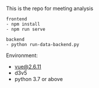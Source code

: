 This is the repo for meeting analysis

```
frontend
- npm install
- npm run serve
```

```
backend
- python run-data-backend.py
```


Environment:
- vue@2.6.11
- d3v5
- python 3.7 or above
